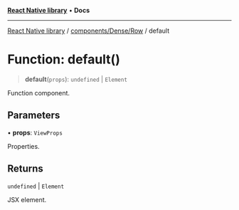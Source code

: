 [**React Native library**](../../../../index.md) • **Docs**

***

[React Native library](../../../../modules.md) / [components/Dense/Row](../index.md) / default

# Function: default()

> **default**(`props`): `undefined` \| `Element`

Function component.

## Parameters

• **props**: `ViewProps`

Properties.

## Returns

`undefined` \| `Element`

JSX element.
